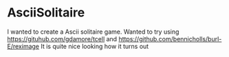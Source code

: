# AsciiSolitaire
 I wanted to create a Ascii solitaire game.
 Wanted to try using https://gituhub.com/gdamore/tcell and https://github.com/bennicholls/burl-E/reximage
It is quite nice looking how it turns out
